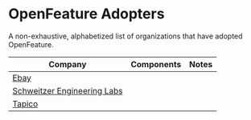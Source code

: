 # OpenFeature Adopters

A non-exhaustive, alphabetized list of organizations that have adopted OpenFeature.

| Company                                           | Components                      |  Notes                                                                                                               |
| ------------------------------------------------  | ------------------------------- |  :-----------------------------------------------------------------------------------------------------------------: |
| [Ebay](https://www.ebay.com)                      |                                 |                                                                                                                      |
| [Schweitzer Engineering Labs](https://selinc.com) |                                 |                                                                                                                      |
| [Tapico](https://tapico.io)                       |                                 |                                                                                                                      |
